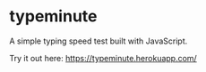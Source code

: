 # typeminute

A simple typing speed test built with JavaScript.

Try it out here: https://typeminute.herokuapp.com/

